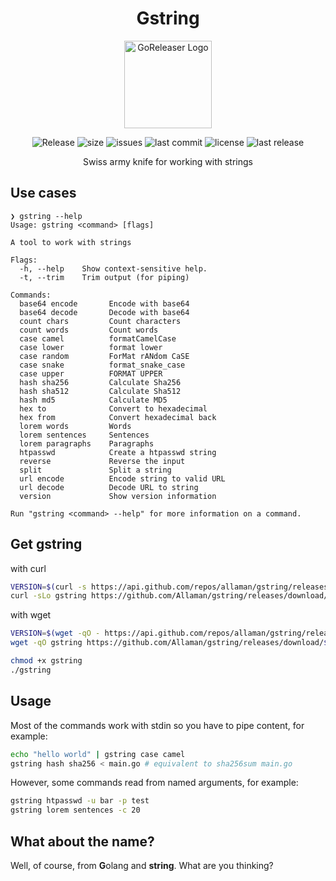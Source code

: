 <h1 align="center">Gstring</h1>

<div align="center">
    <img alt="GoReleaser Logo" src="https://github.com/Allaman/gstring/assets/12184268/b302769b-4cfe-4ef4-83c4-f01c9f505bb9?v=3&s=200" height="140" />
  <p>
    <img src="https://github.com/Allaman/gstring/actions/workflows/release.yaml/badge.svg" alt="Release"/>
    <img src="https://img.shields.io/github/repo-size/Allaman/gstring" alt="size"/>
    <img src="https://img.shields.io/github/issues/Allaman/gstring" alt="issues"/>
    <img src="https://img.shields.io/github/last-commit/Allaman/gstring" alt="last commit"/>
    <img src="https://img.shields.io/github/license/Allaman/gstring" alt="license"/>
    <img src="https://img.shields.io/github/v/release/Allaman/gstring?sort=semver" alt="last release"/>
  </p>
  <p>
    Swiss army knife for working with strings
  </p>
</div>

## Use cases

```
❯ gstring --help
Usage: gstring <command> [flags]

A tool to work with strings

Flags:
  -h, --help    Show context-sensitive help.
  -t, --trim    Trim output (for piping)

Commands:
  base64 encode       Encode with base64
  base64 decode       Decode with base64
  count chars         Count characters
  count words         Count words
  case camel          formatCamelCase
  case lower          format lower
  case random         ForMat rANdom CaSE
  case snake          format_snake_case
  case upper          FORMAT UPPER
  hash sha256         Calculate Sha256
  hash sha512         Calculate Sha512
  hash md5            Calculate MD5
  hex to              Convert to hexadecimal
  hex from            Convert hexadecimal back
  lorem words         Words
  lorem sentences     Sentences
  lorem paragraphs    Paragraphs
  htpasswd            Create a htpasswd string
  reverse             Reverse the input
  split               Split a string
  url encode          Encode string to valid URL
  url decode          Decode URL to string
  version             Show version information

Run "gstring <command> --help" for more information on a command.
```

## Get gstring

with curl

```sh
VERSION=$(curl -s https://api.github.com/repos/allaman/gstring/releases/latest | grep tag_name | cut -d '"' -f 4)
curl -sLo gstring https://github.com/Allaman/gstring/releases/download/${VERSION}/gstring_${VERSION}_$(uname -s)_$(uname -m)
```

with wget

```sh
VERSION=$(wget -qO - https://api.github.com/repos/allaman/gstring/releases/latest | grep tag_name | cut -d '"' -f 4)
wget -qO gstring https://github.com/Allaman/gstring/releases/download/${VERSION}/gstring_${VERSION}_$(uname -s)_$(uname -m)
```

```sh
chmod +x gstring
./gstring
```

## Usage

Most of the commands work with stdin so you have to pipe content, for example:

```sh
echo "hello world" | gstring case camel
gstring hash sha256 < main.go # equivalent to sha256sum main.go
```

However, some commands read from named arguments, for example:

```sh
gstring htpasswd -u bar -p test
gstring lorem sentences -c 20
```

## What about the name?

Well, of course, from **G**olang and **string**. What are you thinking?
